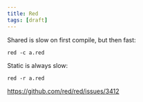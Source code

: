 ```yaml
---
title: Red
tags: [draft]
---
```


Shared is slow on first compile, but then fast:

~~~
red -c a.red
~~~

Static is always slow:

~~~
red -r a.red
~~~

<https://github.com/red/red/issues/3412>
